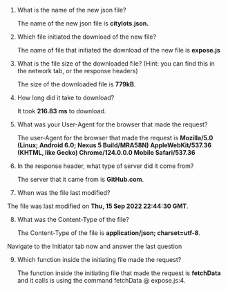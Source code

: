 1. What is the name of the new json file?

   The name of the new json file is **citylots.json.**
   
2. Which file initiated the download of the new file?

   The name of file that initiated the download of the new file is **expose.js**
   
3. What is the file size of the downloaded file? (Hint: you can find this in the network tab, or the response headers)

   The size of the downloaded file is **779kB**.

4. How long did it take to download?

   It took **216.83 ms** to download.

5. What was your User-Agent for the browser that made the request?
   
    The user-Agent for the browser that made the request is **Mozilla/5.0 (Linux; Android 6.0; Nexus 5 Build/MRA58N) AppleWebKit/537.36 (KHTML, like Gecko) Chrome/124.0.0.0 Mobile Safari/537.36**
   
6. In the response header, what type of server did it come from?

    The server that it came from is **GitHub.com**. 

7. When was the file last modified?
   
  The file was last modified on **Thu, 15 Sep 2022 22:44:30 GMT**.
    
8. What was the Content-Type of the file?

    The Content-Type of the file is **application/json; charset=utf-8**.

Navigate to the Initiator tab now and answer the last question

9. Which function inside the initiating file made the request?

    The function inside the initiating file that made the request is **fetchData** and it calls is using the command fetchData @ expose.js:4.
